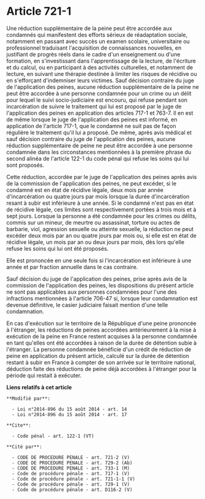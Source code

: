 # Article 721-1

Une réduction supplémentaire de la peine peut être accordée aux condamnés qui manifestent des efforts sérieux de réadaptation
sociale, notamment en passant avec succès un examen scolaire, universitaire ou professionnel traduisant l'acquisition de
connaissances nouvelles, en justifiant de progrès réels dans le cadre d'un enseignement ou d'une formation, en s'investissant
dans l'apprentissage de la lecture, de l'écriture et du calcul, ou en participant à des activités culturelles, et notamment
de lecture, en suivant une thérapie destinée à limiter les risques de récidive ou en s'efforçant d'indemniser leurs victimes.
Sauf décision contraire du juge de l'application des peines, aucune réduction supplémentaire de la peine ne peut être
accordée à une personne condamnée pour un crime ou un délit pour lequel le suivi socio-judiciaire est encouru, qui refuse
pendant son incarcération de suivre le traitement qui lui est proposé par le juge de l'application des peines en application
des articles 717-1 et 763-7. Il en est de même lorsque le juge de l'application des peines est informé, en application de
l'article 717-1, que le condamné ne suit pas de façon régulière le traitement qu'il lui a proposé. De même, après avis
médical et sauf décision contraire du juge de l'application des peines, aucune réduction supplémentaire de peine ne peut être
accordée à une personne condamnée dans les circonstances mentionnées à la 
première phrase du second alinéa de l'article 122-1 du code pénal
 qui refuse les soins qui lui sont proposés.

Cette réduction, accordée par le juge de l'application des peines après avis de la commission de l'application des peines, ne
peut excéder, si le condamné est en état de récidive légale, deux mois par année d'incarcération ou quatre jours par mois
lorsque la durée d'incarcération resant à subir est inférieure à une année. Si le condamné n'est pas en état de récidive
légale, ces limites sont respectivement portées à trois mois et à sept jours. Lorsque la personne a été condamnée pour les
crimes ou délits, commis sur un mineur, de meurtre ou assassinat, torture ou actes de barbarie, viol, agression sexuelle ou
atteinte sexuelle, la réduction ne peut excéder deux mois par an ou quatre jours par mois ou, si elle est en état de récidive
légale, un mois par an ou deux jours par mois, dès lors qu'elle refuse les soins qui lui ont été proposés. 

Elle est prononcée en une seule fois si l'incarcération est inférieure à une année et par fraction annuelle dans le cas
contraire. 

Sauf décision du juge de l'application des peines, prise après avis de la commission de l'application des peines, les
dispositions du présent article ne sont pas applicables aux personnes condamnées pour l'une des infractions mentionnées à
l'article 706-47 si, lorsque leur condamnation est devenue définitive, le casier judiciaire faisait mention d'une telle
condamnation.

En cas d'exécution sur le territoire de la République d'une peine prononcée à l'étranger, les réductions de peines accordées
antérieurement à la mise à exécution de la peine en France restent acquises à la personne condamnée en tant qu'elles ont été
accordées à raison de la durée de détention subie à l'étranger. La personne condamnée bénéficie d'un crédit de réduction de
peine en application du présent article, calculé sur la durée de détention restant à subir en France à compter de son arrivée
sur le territoire national, déduction faite des réductions de peine déjà accordées à l'étranger pour la période qui restait à
exécuter.

**Liens relatifs à cet article**

	**Modifié par**:

	  - Loi n°2014-896 du 15 août 2014 - art. 14
	  - Loi n°2014-896 du 15 août 2014 - art. 17

	**Cite**:

	  - Code pénal - art. 122-1 (VT)

	**Cité par**:

	  - CODE DE PROCEDURE PENALE - art. 721-2 (V)
	  - CODE DE PROCEDURE PENALE - art. 729-2 (Ab)
	  - CODE DE PROCEDURE PENALE - art. 733-1 (M)
	  - Code de procédure pénale - art. 717-1 (V)
	  - Code de procédure pénale - art. 721-1-1 (V)
	  - Code de procédure pénale - art. 729-1 (V)
	  - Code de procédure pénale - art. D116-2 (V)
